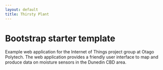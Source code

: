 ```yaml
---
layout: default
title: Thirsty Plant
---
```


<div class="container">
    <div class="starter-template">
        <h1>Bootstrap starter template</h1>
        <p class="lead">Example web application for the Internet of Things project group at Otago Polytech. The web application provides a              friendly user interface to map and produce data on moisture sensors in the Dunedin CBD area.</p>
      </div>

</div><!-- /.container -->


